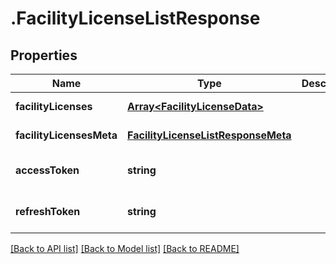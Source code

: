 # .FacilityLicenseListResponse

## Properties

Name | Type | Description | Notes
------------ | ------------- | ------------- | -------------
**facilityLicenses** | [**Array&lt;FacilityLicenseData&gt;**](FacilityLicenseData.md) |  | [default to undefined]
**facilityLicensesMeta** | [**FacilityLicenseListResponseMeta**](FacilityLicenseListResponseMeta.md) |  | [default to undefined]
**accessToken** | **string** |  | [optional] [default to undefined]
**refreshToken** | **string** |  | [optional] [default to undefined]


[[Back to API list]](../README.md#documentation-for-api-endpoints) [[Back to Model list]](../README.md#documentation-for-models) [[Back to README]](../README.md)
